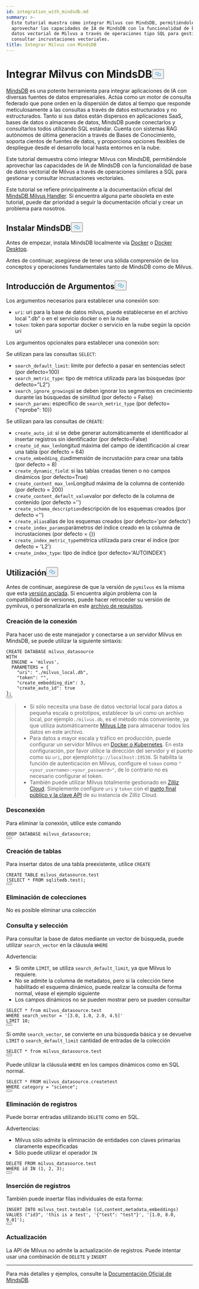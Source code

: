 ```yaml
---
id: integration_with_mindsdb.md
summary: >-
  Este tutorial muestra cómo integrar Milvus con MindsDB, permitiéndole
  aprovechar las capacidades de IA de MindsDB con la funcionalidad de base de
  datos vectorial de Milvus a través de operaciones tipo SQL para gestionar y
  consultar incrustaciones vectoriales.
title: Integrar Milvus con MindsDB
---
```

<h1 id="Integrate-Milvus-with-MindsDB" class="common-anchor-header">Integrar Milvus con MindsDB<button data-href="#Integrate-Milvus-with-MindsDB" class="anchor-icon" translate="no">
      <svg translate="no"
        aria-hidden="true"
        focusable="false"
        height="20"
        version="1.1"
        viewBox="0 0 16 16"
        width="16"
      >
        <path
          fill="#0092E4"
          fill-rule="evenodd"
          d="M4 9h1v1H4c-1.5 0-3-1.69-3-3.5S2.55 3 4 3h4c1.45 0 3 1.69 3 3.5 0 1.41-.91 2.72-2 3.25V8.59c.58-.45 1-1.27 1-2.09C10 5.22 8.98 4 8 4H4c-.98 0-2 1.22-2 2.5S3 9 4 9zm9-3h-1v1h1c1 0 2 1.22 2 2.5S13.98 12 13 12H9c-.98 0-2-1.22-2-2.5 0-.83.42-1.64 1-2.09V6.25c-1.09.53-2 1.84-2 3.25C6 11.31 7.55 13 9 13h4c1.45 0 3-1.69 3-3.5S14.5 6 13 6z"
        ></path>
      </svg>
    </button></h1><p><a href="https://docs.mindsdb.com/what-is-mindsdb">MindsDB</a> es una potente herramienta para integrar aplicaciones de IA con diversas fuentes de datos empresariales. Actúa como un motor de consulta federado que pone orden en la dispersión de datos al tiempo que responde meticulosamente a las consultas a través de datos estructurados y no estructurados. Tanto si sus datos están dispersos en aplicaciones SaaS, bases de datos o almacenes de datos, MindsDB puede conectarlos y consultarlos todos utilizando SQL estándar. Cuenta con sistemas RAG autónomos de última generación a través de Bases de Conocimiento, soporta cientos de fuentes de datos, y proporciona opciones flexibles de despliegue desde el desarrollo local hasta entornos en la nube.</p>
<p>Este tutorial demuestra cómo integrar Milvus con MindsDB, permitiéndole aprovechar las capacidades de IA de MindsDB con la funcionalidad de base de datos vectorial de Milvus a través de operaciones similares a SQL para gestionar y consultar incrustaciones vectoriales.</p>
<div class="alert note">
<p>Este tutorial se refiere principalmente a la documentación oficial del <a href="https://github.com/mindsdb/mindsdb/tree/main/mindsdb/integrations/handlers/milvus_handler">MindsDB Milvus Handler</a>. Si encuentra alguna parte obsoleta en este tutorial, puede dar prioridad a seguir la documentación oficial y crear un problema para nosotros.</p>
</div>
<h2 id="Install-MindsDB" class="common-anchor-header">Instalar MindsDB<button data-href="#Install-MindsDB" class="anchor-icon" translate="no">
      <svg translate="no"
        aria-hidden="true"
        focusable="false"
        height="20"
        version="1.1"
        viewBox="0 0 16 16"
        width="16"
      >
        <path
          fill="#0092E4"
          fill-rule="evenodd"
          d="M4 9h1v1H4c-1.5 0-3-1.69-3-3.5S2.55 3 4 3h4c1.45 0 3 1.69 3 3.5 0 1.41-.91 2.72-2 3.25V8.59c.58-.45 1-1.27 1-2.09C10 5.22 8.98 4 8 4H4c-.98 0-2 1.22-2 2.5S3 9 4 9zm9-3h-1v1h1c1 0 2 1.22 2 2.5S13.98 12 13 12H9c-.98 0-2-1.22-2-2.5 0-.83.42-1.64 1-2.09V6.25c-1.09.53-2 1.84-2 3.25C6 11.31 7.55 13 9 13h4c1.45 0 3-1.69 3-3.5S14.5 6 13 6z"
        ></path>
      </svg>
    </button></h2><p>Antes de empezar, instala MindsDB localmente vía <a href="https://docs.mindsdb.com/setup/self-hosted/docker">Docker</a> o <a href="https://docs.mindsdb.com/setup/self-hosted/docker-desktop">Docker Desktop</a>.</p>
<p>Antes de continuar, asegúrese de tener una sólida comprensión de los conceptos y operaciones fundamentales tanto de MindsDB como de Milvus.</p>
<h2 id="Arguments-Introduction" class="common-anchor-header">Introducción de Argumentos<button data-href="#Arguments-Introduction" class="anchor-icon" translate="no">
      <svg translate="no"
        aria-hidden="true"
        focusable="false"
        height="20"
        version="1.1"
        viewBox="0 0 16 16"
        width="16"
      >
        <path
          fill="#0092E4"
          fill-rule="evenodd"
          d="M4 9h1v1H4c-1.5 0-3-1.69-3-3.5S2.55 3 4 3h4c1.45 0 3 1.69 3 3.5 0 1.41-.91 2.72-2 3.25V8.59c.58-.45 1-1.27 1-2.09C10 5.22 8.98 4 8 4H4c-.98 0-2 1.22-2 2.5S3 9 4 9zm9-3h-1v1h1c1 0 2 1.22 2 2.5S13.98 12 13 12H9c-.98 0-2-1.22-2-2.5 0-.83.42-1.64 1-2.09V6.25c-1.09.53-2 1.84-2 3.25C6 11.31 7.55 13 9 13h4c1.45 0 3-1.69 3-3.5S14.5 6 13 6z"
        ></path>
      </svg>
    </button></h2><p>Los argumentos necesarios para establecer una conexión son:</p>
<ul>
<li><code translate="no">uri</code>: uri para la base de datos milvus, puede establecerse en el archivo local ".db" o en el servicio docker o en la nube</li>
<li><code translate="no">token</code>: token para soportar docker o servicio en la nube según la opción uri</li>
</ul>
<p>Los argumentos opcionales para establecer una conexión son:</p>
<p>Se utilizan para las consultas <code translate="no">SELECT</code>:</p>
<ul>
<li><code translate="no">search_default_limit</code>: límite por defecto a pasar en sentencias select (por defecto=100)</li>
<li><code translate="no">search_metric_type</code>: tipo de métrica utilizada para las búsquedas (por defecto=&quot;L2&quot;)</li>
<li><code translate="no">search_ignore_growing</code>si se deben ignorar los segmentos en crecimiento durante las búsquedas de similitud (por defecto = False)</li>
<li><code translate="no">search_params</code>: específico de <code translate="no">search_metric_type</code> (por defecto={&quot;nprobe&quot;: 10})</li>
</ul>
<p>Se utilizan para las consultas de <code translate="no">CREATE</code>:</p>
<ul>
<li><code translate="no">create_auto_id</code>: si se debe generar automáticamente el identificador al insertar registros sin identificador (por defecto=False)</li>
<li><code translate="no">create_id_max_len</code>longitud máxima del campo de identificación al crear una tabla (por defecto = 64)</li>
<li><code translate="no">create_embedding_dim</code>dimensión de incrustación para crear una tabla (por defecto = 8)</li>
<li><code translate="no">create_dynamic_field</code>: si las tablas creadas tienen o no campos dinámicos (por defecto=True)</li>
<li><code translate="no">create_content_max_len</code>Longitud máxima de la columna de contenido (por defecto = 200)</li>
<li><code translate="no">create_content_default_value</code>valor por defecto de la columna de contenido (por defecto ='')</li>
<li><code translate="no">create_schema_description</code>descripción de los esquemas creados (por defecto ='')</li>
<li><code translate="no">create_alias</code>alias de los esquemas creados (por defecto='por defecto')</li>
<li><code translate="no">create_index_params</code>parámetros del índice creado en la columna de incrustaciones (por defecto = {})</li>
<li><code translate="no">create_index_metric_type</code>métrica utilizada para crear el índice (por defecto = 'L2')</li>
<li><code translate="no">create_index_type</code>: tipo de índice (por defecto='AUTOINDEX')</li>
</ul>
<h2 id="Usage" class="common-anchor-header">Utilización<button data-href="#Usage" class="anchor-icon" translate="no">
      <svg translate="no"
        aria-hidden="true"
        focusable="false"
        height="20"
        version="1.1"
        viewBox="0 0 16 16"
        width="16"
      >
        <path
          fill="#0092E4"
          fill-rule="evenodd"
          d="M4 9h1v1H4c-1.5 0-3-1.69-3-3.5S2.55 3 4 3h4c1.45 0 3 1.69 3 3.5 0 1.41-.91 2.72-2 3.25V8.59c.58-.45 1-1.27 1-2.09C10 5.22 8.98 4 8 4H4c-.98 0-2 1.22-2 2.5S3 9 4 9zm9-3h-1v1h1c1 0 2 1.22 2 2.5S13.98 12 13 12H9c-.98 0-2-1.22-2-2.5 0-.83.42-1.64 1-2.09V6.25c-1.09.53-2 1.84-2 3.25C6 11.31 7.55 13 9 13h4c1.45 0 3-1.69 3-3.5S14.5 6 13 6z"
        ></path>
      </svg>
    </button></h2><p>Antes de continuar, asegúrese de que la versión de <code translate="no">pymilvus</code> es la misma que esta <a href="https://github.com/mindsdb/mindsdb/blob/main/mindsdb/integrations/handlers/milvus_handler/requirements.txt">versión anclada</a>. Si encuentra algún problema con la compatibilidad de versiones, puede hacer retroceder su versión de pymilvus, o personalizarla en este <a href="https://github.com/mindsdb/mindsdb/tree/main/mindsdb/integrations/handlers/milvus_handler">archivo de requisitos</a>.</p>
<h3 id="Creating-connection" class="common-anchor-header">Creación de la conexión</h3><p>Para hacer uso de este manejador y conectarse a un servidor Milvus en MindsDB, se puede utilizar la siguiente sintaxis:</p>
<pre><code translate="no" class="language-sql">CREATE DATABASE milvus_datasource
<span class="hljs-type">WITH</span>
  <span class="hljs-variable">ENGINE</span> <span class="hljs-operator">=</span> <span class="hljs-string">&#x27;milvus&#x27;</span>,
  PARAMETERS = {
    <span class="hljs-string">&quot;uri&quot;</span>: <span class="hljs-string">&quot;./milvus_local.db&quot;</span>,
    <span class="hljs-string">&quot;token&quot;</span>: <span class="hljs-string">&quot;&quot;</span>,
    <span class="hljs-string">&quot;create_embedding_dim&quot;</span>: <span class="hljs-number">3</span>,
    <span class="hljs-string">&quot;create_auto_id&quot;</span>: <span class="hljs-literal">true</span>
};
<button class="copy-code-btn"></button></code></pre>
<blockquote>
<ul>
<li>Si sólo necesita una base de datos vectorial local para datos a pequeña escala o prototipos, establecer la uri como un archivo local, por ejemplo<code translate="no">./milvus.db</code>, es el método más conveniente, ya que utiliza automáticamente <a href="https://milvus.io/docs/milvus_lite.md">Milvus Lite</a> para almacenar todos los datos en este archivo.</li>
<li>Para datos a mayor escala y tráfico en producción, puede configurar un servidor Milvus en <a href="https://milvus.io/docs/install-overview.md">Docker o Kubernetes</a>. En esta configuración, por favor utilice la dirección del servidor y el puerto como su <code translate="no">uri</code>, por ejemplo<code translate="no">http://localhost:19530</code>. Si habilita la función de autenticación en Milvus, configure el <code translate="no">token</code> como <code translate="no">&quot;&lt;your_username&gt;:&lt;your_password&gt;&quot;</code>, de lo contrario no es necesario configurar el token.</li>
<li>También puede utilizar Milvus totalmente gestionado en <a href="https://zilliz.com/cloud">Zilliz Cloud</a>. Simplemente configure <code translate="no">uri</code> y <code translate="no">token</code> con el <a href="https://docs.zilliz.com/docs/on-zilliz-cloud-console#cluster-details">punto final público y la clave API</a> de su instancia de Zilliz Cloud.</li>
</ul>
</blockquote>
<h3 id="Dropping-connection" class="common-anchor-header">Desconexión</h3><p>Para eliminar la conexión, utilice este comando</p>
<pre><code translate="no" class="language-sql">DROP DATABASE milvus_datasource;
<button class="copy-code-btn"></button></code></pre>
<h3 id="Creating-tables" class="common-anchor-header">Creación de tablas</h3><p>Para insertar datos de una tabla preexistente, utilice <code translate="no">CREATE</code></p>
<pre><code translate="no" class="language-sql">CREATE TABLE milvus_datasource.test
(SELECT * FROM sqlitedb.test);
<button class="copy-code-btn"></button></code></pre>
<h3 id="Dropping-collections" class="common-anchor-header">Eliminación de colecciones</h3><p>No es posible eliminar una colección</p>
<h3 id="Querying-and-selecting" class="common-anchor-header">Consulta y selección</h3><p>Para consultar la base de datos mediante un vector de búsqueda, puede utilizar <code translate="no">search_vector</code> en la cláusula <code translate="no">WHERE</code> </p>
<p>Advertencia:</p>
<ul>
<li>Si omite <code translate="no">LIMIT</code>, se utiliza <code translate="no">search_default_limit</code>, ya que Milvus lo requiere.</li>
<li>No se admite la columna de metadatos, pero si la colección tiene habilitado el esquema dinámico, puede realizar la consulta de forma normal, véase el ejemplo siguiente</li>
<li>Los campos dinámicos no se pueden mostrar pero se pueden consultar</li>
</ul>
<pre><code translate="no" class="language-sql"><span class="hljs-variable constant_">SELECT</span> * <span class="hljs-keyword">from</span> milvus_datasource.<span class="hljs-property">test</span>
<span class="hljs-variable constant_">WHERE</span> search_vector = <span class="hljs-string">&#x27;[3.0, 1.0, 2.0, 4.5]&#x27;</span>
<span class="hljs-variable constant_">LIMIT</span> <span class="hljs-number">10</span>;
<button class="copy-code-btn"></button></code></pre>
<p>Si omite <code translate="no">search_vector</code>, se convierte en una búsqueda básica y se devuelve <code translate="no">LIMIT</code> o <code translate="no">search_default_limit</code> cantidad de entradas de la colección</p>
<pre><code translate="no" class="language-sql"><span class="hljs-variable constant_">SELECT</span> * <span class="hljs-keyword">from</span> milvus_datasource.<span class="hljs-property">test</span>
<button class="copy-code-btn"></button></code></pre>
<p>Puede utilizar la cláusula <code translate="no">WHERE</code> en los campos dinámicos como en SQL normal.</p>
<pre><code translate="no" class="language-sql">SELECT * FROM milvus_datasource.createtest
<span class="hljs-type">WHERE</span> <span class="hljs-variable">category</span> <span class="hljs-operator">=</span> <span class="hljs-string">&quot;science&quot;</span>;
<button class="copy-code-btn"></button></code></pre>
<h3 id="Deleting-records" class="common-anchor-header">Eliminación de registros</h3><p>Puede borrar entradas utilizando <code translate="no">DELETE</code> como en SQL.</p>
<p>Advertencias:</p>
<ul>
<li>Milvus sólo admite la eliminación de entidades con claves primarias claramente especificadas</li>
<li>Sólo puede utilizar el operador <code translate="no">IN</code> </li>
</ul>
<pre><code translate="no" class="language-sql">DELETE FROM milvus_datasource.test
WHERE <span class="hljs-built_in">id</span> IN (<span class="hljs-number">1</span>, <span class="hljs-number">2</span>, <span class="hljs-number">3</span>);
<button class="copy-code-btn"></button></code></pre>
<h3 id="Inserting-records" class="common-anchor-header">Inserción de registros</h3><p>También puede insertar filas individuales de esta forma:</p>
<pre><code translate="no" class="language-sql">INSERT INTO milvus_test.testable (<span class="hljs-built_in">id</span>,content,metadata,embeddings)
VALUES (<span class="hljs-string">&quot;id3&quot;</span>, <span class="hljs-string">&#x27;this is a test&#x27;</span>, <span class="hljs-string">&#x27;{&quot;test&quot;: &quot;test&quot;}&#x27;</span>, <span class="hljs-string">&#x27;[1.0, 8.0, 9.0]&#x27;</span>);
<button class="copy-code-btn"></button></code></pre>
<h3 id="Updating" class="common-anchor-header">Actualización</h3><p>La API de Milvus no admite la actualización de registros. Puede intentar usar una combinación de <code translate="no">DELETE</code> y <code translate="no">INSERT</code></p>
<hr>
<p>Para más detalles y ejemplos, consulte la <a href="https://docs.mindsdb.com/what-is-mindsdb">Documentación Oficial de MindsDB</a>.</p>
